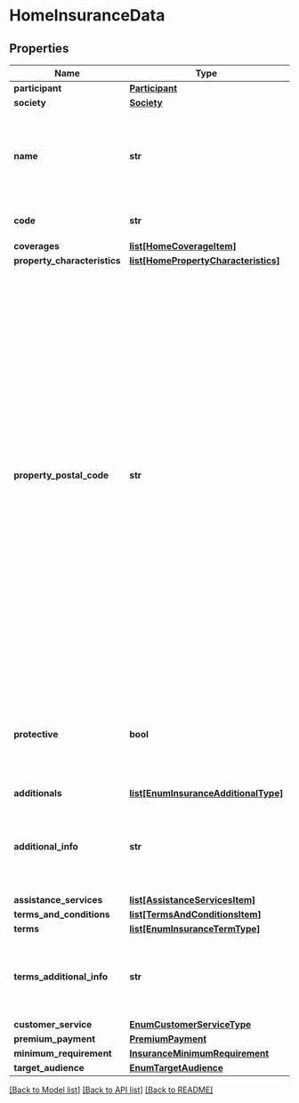 # HomeInsuranceData

## Properties
Name | Type | Description | Notes
------------ | ------------- | ------------- | -------------
**participant** | [**Participant**](Participant.md) |  | 
**society** | [**Society**](Society.md) |  | 
**name** | **str** | Nome comercial do produto, pelo qual é identificado nos canais de distribuição e atendimento da sociedade. | 
**code** | **str** | Código único a ser definido pela sociedade. | 
**coverages** | [**list[HomeCoverageItem]**](HomeCoverageItem.md) |  | 
**property_characteristics** | [**list[HomePropertyCharacteristics]**](HomePropertyCharacteristics.md) |  | 
**property_postal_code** | **str** | O conjunto de dados de Produtos que vai retornar está condicionado ao input do valor de CEP (Filtro). Nesse contexto será necessário que o CEP de consulta seja inserido. Código de Endereçamento Postal: Composto por um conjunto numérico de oito dígitos, o objetivo principal do CEP é orientar e acelerar o encaminhamento, o tratamento e a entrega de objetos postados nos Correios, por meio da sua atribuição a localidades, logradouros, unidades dos Correios, serviços, órgãos públicos, empresas e edifícios. p.ex. &#x27;01311000&#x27; | [optional] 
**protective** | **bool** | Indicativo de exigência de itens protecionais (por exemplo, alarmes) a considerar os seguintes domínios abaixo:   1. true   2. false  | [optional] 
**additionals** | [**list[EnumInsuranceAdditionalType]**](EnumInsuranceAdditionalType.md) |  | [optional] 
**additional_info** | **str** | Texto livre para complementar informação relativa ao additional, quando for selecionada a opção &#x27;Outros&#x27; | [optional] 
**assistance_services** | [**list[AssistanceServicesItem]**](AssistanceServicesItem.md) |  | [optional] 
**terms_and_conditions** | [**list[TermsAndConditionsItem]**](TermsAndConditionsItem.md) |  | 
**terms** | [**list[EnumInsuranceTermType]**](EnumInsuranceTermType.md) |  | 
**terms_additional_info** | **str** | Texto livre para complementar informação relativa ao campo terms, quando for selecionada a opção &#x27;Outros&#x27; | [optional] 
**customer_service** | [**EnumCustomerServiceType**](EnumCustomerServiceType.md) |  | [optional] 
**premium_payment** | [**PremiumPayment**](PremiumPayment.md) |  | [optional] 
**minimum_requirement** | [**InsuranceMinimumRequirement**](InsuranceMinimumRequirement.md) |  | 
**target_audience** | [**EnumTargetAudience**](EnumTargetAudience.md) |  | 

[[Back to Model list]](../README.md#documentation-for-models) [[Back to API list]](../README.md#documentation-for-api-endpoints) [[Back to README]](../README.md)

